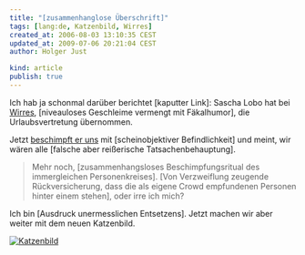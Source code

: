 ```yaml
---
title: "[zusammenhanglose Überschrift]"
tags: [lang:de, Katzenbild, Wirres]
created_at: 2006-08-03 13:10:35 CEST
updated_at: 2009-07-06 20:21:04 CEST
author: Holger Just

kind: article
publish: true
---
```


Ich hab ja schonmal darüber berichtet [kaputter Link]: Sascha Lobo hat bei [Wirres](http://www.wirres.net), [niveauloses Geschleime vermengt mit Fäkalhumor], die Urlaubsvertretung übernommen.

Jetzt [beschimpft er uns](http://wirres.net/article/articleview/3824/1/6/) mit [scheinobjektiver Befindlichkeit] und meint, wir wären alle [falsche aber reißerische Tatsachenbehauptung].

>Mehr noch, [zusammenhangsloses Beschimpfungsritual des immergleichen Personenkreises]. [Von Verzweiflung zeugende Rückversicherung, dass die als eigene Crowd empfundenen Personen hinter einem stehen], oder irre ich mich?

Ich bin [Ausdruck unermesslichen Entsetzens]. Jetzt machen wir aber weiter mit dem neuen Katzenbild.

<a href="http://www.flickr.com/photos/meine-erde/205620080/"><img src="http://static.flickr.com/79/205620080_559d737e28.jpg" alt="Katzenbild" title="" class="center"/></a>